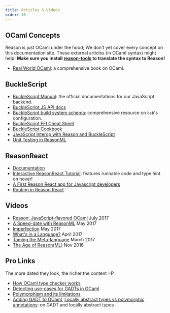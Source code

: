 ```yaml
---
title: Articles & Videos
order: 10
---
```


## OCaml Concepts

Reason is just OCaml under the hood; We don't yet cover every concept on this documentation site. These external articles (in OCaml syntax) might help! **Make sure you install [reason-tools](https://github.com/reasonml/reason-tools) to translate the syntax to Reason!**

- [Real World OCaml](https://realworldocaml.org): a comprehensive book on OCaml.

## BuckleScript

- [BuckleScript Manual](http://bucklescript.github.io/bucklescript/Manual.html): the official documentations for our JavaScript backend.
- [BuckleScript JS API docs](http://bucklescript.github.io/bucklescript/api/index.html)
- [BuckleScript build system schema](http://bucklescript.github.io/bucklescript/docson/#build-schema.json): comprehensive resource on `bsb`'s configuration.
- [BuckleScript FFI Cheat Sheet](https://github.com/glennsl/bucklescript-ffi-cheatsheet)
- [BuckleScript Cookbook](https://github.com/glennsl/bucklescript-cookbook)
- [JavaScript Interop with Reason and BuckleScript](https://jaredforsyth.com/2017/06/03/javascript-interop-with-reason-and-bucklescript/)
- [Unit Testing in ReasonML](https://jaketrent.com/post/unit-testing-in-reasonml/)

## ReasonReact

- [Documentation](//reasonml.github.io/reason-react/)
- [Interactive ReasonReact Tutorial](https://jaredforsyth.com/2017/07/05/a-reason-react-tutorial/): features runnable code and type hint on hover!
- [A First Reason React app for Javascript developers](https://jamesfriend.com.au/a-first-reason-react-app-for-js-developers)
- [Routing in Reason React](https://jamesfriend.com.au/routing-in-reason-react)

## Videos

- [Reason: JavaScript-flavored OCaml](https://www.youtube.com/watch?v=vTb8UU_Yjmk) July 2017
- [A Speed-date with ReasonML](https://www.youtube.com/watch?v=dKYAh8vJiSk) May 2017
- [Imperfection](https://www.youtube.com/watch?v=tCVXp6gFD8o) May 2017
- [What's in a Language?](https://www.youtube.com/watch?v=24S5u_4gx7w) April 2017
- [Taming the Meta-language](https://www.youtube.com/watch?v=_0T5OSSzxms) March 2017
- [The Age of Reason(ML)](https://www.youtube.com/watch?v=8LCmLQ1-YqQ) Nov 2016

## Pro Links

The more dated they look, the richer the content =P

- [How OCaml type checker works](http://okmij.org/ftp/ML/generalization.html?fref=gc)
- [Detecting use-cases for GADTs in OCaml](http://mads-hartmann.com/ocaml/2015/01/05/gadt-ocaml.html)
- [Polymorphism and its limitations](http://www.polychoron.fr/ocaml-nonmanual/polymorphism.html)
- [Adding GADT to OCaml](http://www.math.nagoya-u.ac.jp/%7Egarrigue/papers/ml2011-show.pdf), [Locally abstract types vs polymorphic annotations](https://groups.google.com/forum/#!topic/ocaml-aggregation-list/-tnouSeSQoY): on GADT and locally abstract types
